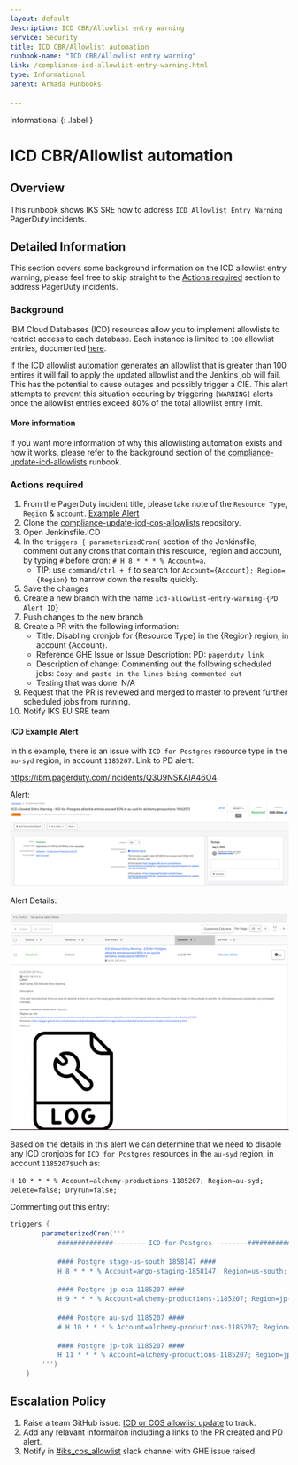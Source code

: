 ```yaml
---
layout: default
description: ICD CBR/Allowlist entry warning
service: Security
title: ICD CBR/Allowlist automation
runbook-name: "ICD CBR/Allowlist entry warning"
link: /compliance-icd-allowlist-entry-warning.html
type: Informational
parent: Armada Runbooks

---
```


Informational
{: .label }

# ICD CBR/Allowlist automation

## Overview

This runbook shows IKS SRE how to address `ICD Allowlist Entry Warning` PagerDuty incidents.

## Detailed Information

This section covers some background information on the ICD allowlist entry warning, please feel free to skip straight to the [Actions required](#actions-required) section to address PagerDuty incidents.

### Background

IBM Cloud Databases (ICD) resources allow you to implement allowlists to restrict access to each database. Each instance is limited to `100` allowlist entries, documented [here](https://cloud.ibm.com/docs/databases-for-postgresql?topic=cloud-databases-allowlisting).

If the ICD allowlist automation generates an allowlist that is greater than 100 entires it will fail to apply the updated allowlist and the Jenkins job will fail. This has the potential to cause outages and possibly trigger a CIE. This alert attempts to prevent this situation occuring by triggering `[WARNING]` alerts once the allowlist entries exceed 80% of the total allowlist entry limit. 


#### More information

If you want more information of why this allowlisting automation exists and how it works, please refer to the background section of the [compliance-update-icd-allowlists](https://pages.github.ibm.com/alchemy-conductors/documentation-pages/docs/runbooks/compliance-update-icd-allowlists.html#background) runbook.


### Actions required


1. From the PagerDuty incident title, please take note of the `Resource Type`, `Region` & `account`. [Example Alert](#icd-example-alert)
1. Clone the [compliance-update-icd-cos-allowlists](https://github.ibm.com/alchemy-conductors/compliance-update-icd-cos-allowlists) repository.
1. Open Jenkinsfile.ICD
1. In the `triggers { parameterizedCron(` section of the Jenkinsfile, comment out any crons that contain this resource, region and account, by typing `#` before cron: `# H 8 * * * % Account=a`.
    - TIP: use `command/ctrl + f` to search for `Account={Account}; Region={Region}` to narrow down the results quickly.
1. Save the changes
1. Create a new branch with the name `icd-allowlist-entry-warning-{PD Alert ID}`
1. Push changes to the new branch
1. Create a PR with the following information:
    - Title: Disabling cronjob for {Resource Type} in the {Region} region, in account {Account}.
    - Reference GHE Issue or Issue Description: PD: `pagerduty link`
    - Description of change: Commenting out the following scheduled jobs: `Copy and paste in the lines being commented out`
    - Testing that was done: N/A
1. Request that the PR is reviewed and merged to master to prevent further scheduled jobs from running.
1. Notify IKS EU SRE team


#### ICD Example Alert

In this example, there is an issue with `ICD for Postgres` resource type in the `au-syd` region, in account `1185207`. Link to PD alert:

https://ibm.pagerduty.com/incidents/Q3U9NSKAIA46O4

Alert:
<img src="allowlist-entry-warning-alert.png" alt="ICD Allowlist Entry Warning PD Alert" width="800">

Alert Details:

<img src="allowlist-entry-warning-alert-details.png" alt="ICD Allowlist Entry Warning PD Alert Details" width="800">

Based on the details in this alert we can determine that we need to disable any ICD cronjobs for `ICD for Postgres` resources in the `au-syd` region, in account `1185207`such as: 

`H 10 * * * % Account=alchemy-productions-1185207; Region=au-syd; Delete=false; Dryrun=false;`

Commenting out this entry:

```Groovy
triggers {
        parameterizedCron('''
            ##############-------- ICD-for-Postgres --------##############

            #### Postgre stage-us-south 1858147 ####
            H 8 * * * % Account=argo-staging-1858147; Region=us-south; Delete=false; Dryrun=false; ResourceType=ICD-for-Postgres

            #### Postgre jp-osa 1185207 ####
            H 9 * * * % Account=alchemy-productions-1185207; Region=jp-osa; Delete=false; Dryrun=false; ResourceType=ICD-for-Postgres

            #### Postgre au-syd 1185207 ####
            # H 10 * * * % Account=alchemy-productions-1185207; Region=au-syd; Delete=false; Dryrun=false; ResourceType=ICD-for-Postgres

            #### Postgre jp-tok 1185207 ####
            H 11 * * * % Account=alchemy-productions-1185207; Region=jp-tok; Delete=false; Dryrun=false; ResourceType=ICD-for-Postgres
        ''')
    }

```

## Escalation Policy

1. Raise a team GitHub issue: [ICD or COS allowlist update](https://github.ibm.com/alchemy-conductors/team/issues/new?assignees=&labels=&template=icd_cos_allowlist.md&title=) to track.
1. Add any relavant informaiton including a links to the PR created and PD alert.
1. Notify in [#iks_cos_allowlist](https://ibm-argonauts.slack.com/archives/C02PZ56C5AL) slack channel with GHE issue raised.
